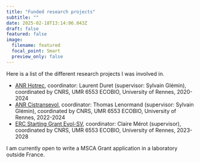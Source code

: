 ```yaml
---
title: "Funded research projects"
subtitle: ""
date: 2025-02-18T13:14:06.043Z
draft: false
featured: false
image:
  filename: featured
  focal_point: Smart
  preview_only: false
---
```

Here is a list of the different research projects I was involved in.



* [ANR Hotrec](https://anr.fr/Project-ANR-19-CE12-0019), coordinator: Laurent Duret (supervisor: Sylvain Glémin), coordinated by CNRS, UMR 6553 ECOBIO, University of Rennes, 2020-2024
* [ANR Cistransevol](https://anr.fr/Project-ANR-22-CE02-0024), coordinator: Thomas Lenormand (supervisor: Sylvain Glémin), coordinated by CNRS, UMR 6553 ECOBIO, University of Rennes, 2022-2024
* [ERC Starting Grant Evol-SV](https://doi.org/10.3030/101115983), coordinator: Claire Mérot (supervisor), coordinated by CNRS, UMR 6553 ECOBIO, University of Rennes, 2023-2028



I am currently open to write a MSCA Grant application in a laboratory outside France.
